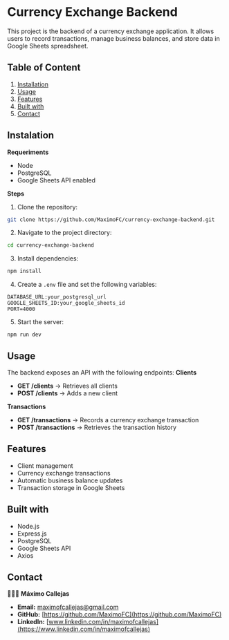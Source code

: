 # Currency Exchange Backend

This project is the backend of a currency exchange application. It allows users to record transactions, manage business balances, and store data in Google Sheets spreadsheet.

## Table of Content

1. [Installation](#instalation)
2. [Usage](#usage)
3. [Features](#features)
4. [Built with](#built-with)
5. [Contact](#contact)

## Instalation 
**Requeriments**
- Node
- PostgreSQL
- Google Sheets API enabled

**Steps**
1. Clone the repository:
   
```bash
git clone https://github.com/MaximoFC/currency-exchange-backend.git
```

2. Navigate to the project directory:

```bash
cd currency-exchange-backend
```

3. Install dependencies:

```bash
npm install
```

4. Create a ``.env`` file and set the following variables:

```
DATABASE_URL:your_postgresql_url
GOOGLE_SHEETS_ID:your_google_sheets_id
PORT=4000
```

5. Start the server:

```
npm run dev
```

## Usage
The backend exposes an API with the following endpoints:
**Clients**
- **GET /clients** → Retrieves all clients
- **POST /clients** → Adds a new client

**Transactions**
- **GET /transactions** → Records a currency exchange transaction
- **POST /transactions** → Retrieves the transaction history

## Features
- Client management
- Currency exchange transactions
- Automatic business balance updates
- Transaction storage in Google Sheets

## Built with
- Node.js
- Express.js
- PostgreSQL
- Google Sheets API
- Axios

## Contact
👨🏻‍💻 **Máximo Callejas**
- **Email:** maximofcallejas@gmail.com
- **GitHub:** [https://github.com/MaximoFC](https://github.com/MaximoFC)
- **LinkedIn:** [www.linkedin.com/in/maximofcallejas](https://www.linkedin.com/in/maximofcallejas)
